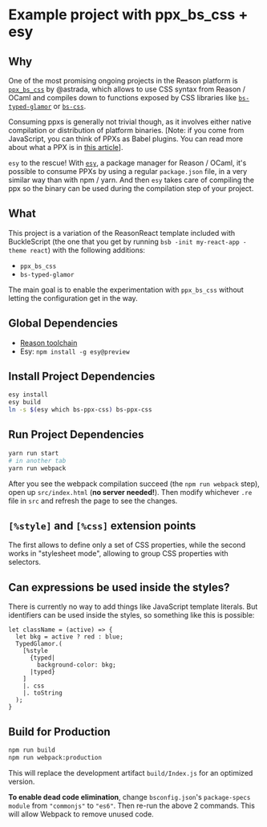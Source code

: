 # Example project with ppx_bs_css + esy

## Why

One of the most promising ongoing projects in the Reason platform is [`ppx_bs_css`](https://github.com/astrada/ppx_bs_css/issues/3) by @astrada, which allows to use CSS syntax from Reason / OCaml and compiles down to functions exposed by CSS libraries like [`bs-typed-glamor`](https://github.com/glennsl/bs-typed-glamor) or [`bs-css`](https://github.com/SentiaAnalytics/bs-css).

Consuming ppxs is generally not trivial though, as it involves either native compilation or distribution of platform binaries. [Note: if you come from JavaScript, you can think of PPXs as Babel plugins. You can read more about what a PPX is in [this article](https://blog.hackages.io/reasonml-ppx-8ecd663d5640)].

`esy` to the rescue! With [`esy`](https://esy.sh/), a package manager for Reason / OCaml, it's possible to consume PPXs by using a regular `package.json` file, in a very similar way than with npm / yarn. And then `esy` takes care of compiling the ppx so the binary can be used during the compilation step of your project.

## What

This project is a variation of the ReasonReact template included with BuckleScript (the one that you get by running `bsb -init my-react-app -theme react`) with the following additions:

- `ppx_bs_css`
- `bs-typed-glamor`

The main goal is to enable the experimentation with `ppx_bs_css` without letting the configuration get in the way.

## Global Dependencies

- [Reason toolchain](https://reasonml.github.io/docs/en/global-installation.html)
- Esy: `npm install -g esy@preview`


## Install Project Dependencies

```sh
esy install
esy build
ln -s $(esy which bs-ppx-css) bs-ppx-css
```

## Run Project Dependencies

```sh
yarn run start
# in another tab
yarn run webpack
```

After you see the webpack compilation succeed (the `npm run webpack` step), open up `src/index.html` (**no server needed!**). Then modify whichever `.re` file in `src` and refresh the page to see the changes.

## `[%style]` and `[%css]` extension points

The first allows to define only a set of CSS properties, while the second works in "stylesheet mode", allowing to group CSS properties with selectors.

## Can expressions be used inside the styles?

There is currently no way to add things like JavaScript template literals. But identifiers can be used inside the styles, so something like this is possible:

```reason
let className = (active) => {
  let bkg = active ? red : blue;
  TypedGlamor.(
    [%style
      {typed|
        background-color: bkg;
      |typed}
    ]
    |. css
    |. toString
  );
}
```

## Build for Production

```sh
npm run build
npm run webpack:production
```

This will replace the development artifact `build/Index.js` for an optimized version.

**To enable dead code elimination**, change `bsconfig.json`'s `package-specs` `module` from `"commonjs"` to `"es6"`. Then re-run the above 2 commands. This will allow Webpack to remove unused code.
